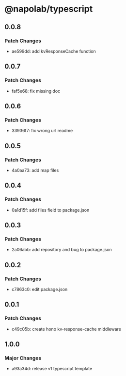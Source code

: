 # @napolab/typescript

## 0.0.8

### Patch Changes

- ae599dd: add kvResponseCache function

## 0.0.7

### Patch Changes

- faf5e68: fix missing doc

## 0.0.6

### Patch Changes

- 33936f7: fix wrong url readme

## 0.0.5

### Patch Changes

- 4a0aa73: add map files

## 0.0.4

### Patch Changes

- 0a1d15f: add files field to package.json

## 0.0.3

### Patch Changes

- 2a06abb: add repository and bug to package.json

## 0.0.2

### Patch Changes

- c7863c0: edit package.json

## 0.0.1

### Patch Changes

- c49c05b: create hono kv-response-cache middleware

## 1.0.0

### Major Changes

- a93a34d: release v1 typescript template
